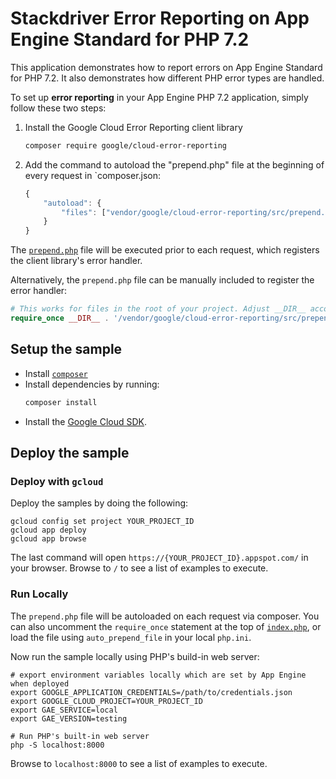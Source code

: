 # Stackdriver Error Reporting on App Engine Standard for PHP 7.2

This application demonstrates how to report errors on App Engine Standard for
PHP 7.2. It also demonstrates how different PHP error types are handled.

To set up **error reporting** in your App Engine PHP 7.2 application, simply follow
these two steps:

1. Install the Google Cloud Error Reporting client library
   ```sh
   composer require google/cloud-error-reporting
   ```
1. Add the command to autoload the "prepend.php" file at the beginning of every
   request in `composer.json:
    ```js
    {
        "autoload": {
            "files": ["vendor/google/cloud-error-reporting/src/prepend.php"]
        }
    }

    ```

The [`prepend.php`][prepend] file will be executed prior to each request, which
registers the client library's error handler.

[prepend]: https://github.com/GoogleCloudPlatform/google-cloud-php-errorreporting/blob/main/src/prepend.php

Alternatively, the `prepend.php` file can be manually included to register the
error handler:

```php
# This works for files in the root of your project. Adjust __DIR__ accordingly.
require_once __DIR__ . '/vendor/google/cloud-error-reporting/src/prepend.php';
```

## Setup the sample

- Install [`composer`](https://getcomposer.org)
- Install dependencies by running:
    ```sh
    composer install
    ```
- Install the [Google Cloud SDK](https://developers.google.com/cloud/sdk/).

## Deploy the sample

### Deploy with `gcloud`

Deploy the samples by doing the following:

```
gcloud config set project YOUR_PROJECT_ID
gcloud app deploy
gcloud app browse
```

The last command will open `https://{YOUR_PROJECT_ID}.appspot.com/`
in your browser. Browse to `/` to see a list of examples to execute.

### Run Locally

The `prepend.php` file will be autoloaded on each request via composer. You
can also uncomment the `require_once` statement at the top of
[`index.php`](index.php), or load the file using `auto_prepend_file` in your
local `php.ini`.

Now run the sample locally using PHP's build-in web server:

```
# export environment variables locally which are set by App Engine when deployed
export GOOGLE_APPLICATION_CREDENTIALS=/path/to/credentials.json
export GOOGLE_CLOUD_PROJECT=YOUR_PROJECT_ID
export GAE_SERVICE=local
export GAE_VERSION=testing

# Run PHP's built-in web server
php -S localhost:8000
```

Browse to `localhost:8000` to see a list of examples to execute.
